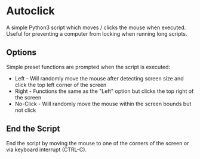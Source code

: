 # Autoclick
A simple Python3 script which moves / clicks the mouse when executed. Useful for preventing a computer from locking
when running long scripts.

## Options  
Simple preset functions are prompted when the script is executed:  
* Left - Will randomly move the mouse after detecting screen size and click the top left corner of the screen  
* Right - Functions the same as the "Left" option but clicks the top right of the screen  
* No-Click - Will randomly move the mouse within the screen bounds but not click  

## End the Script  
End the script by moving the mouse to one of the corners of the screen or via keyboard interrupt (CTRL-C).